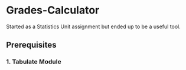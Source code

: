 # Grades-Calculator
Started as a Statistics Unit assignment but ended up to be a useful tool.
## Prerequisites
### 1. Tabulate Module
